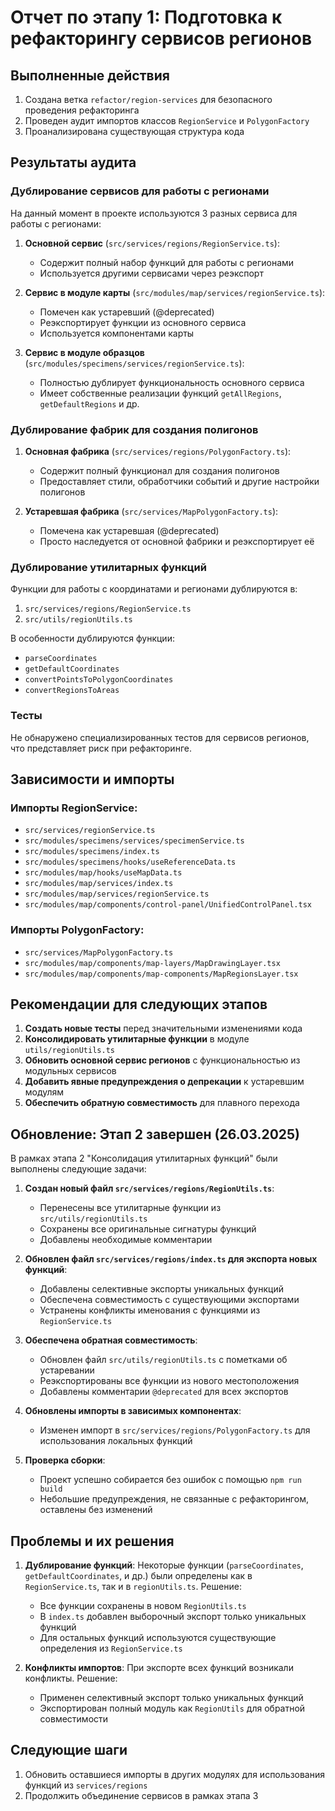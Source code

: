# Отчет по этапу 1: Подготовка к рефакторингу сервисов регионов

## Выполненные действия
1. Создана ветка `refactor/region-services` для безопасного проведения рефакторинга
2. Проведен аудит импортов классов `RegionService` и `PolygonFactory`
3. Проанализирована существующая структура кода

## Результаты аудита

### Дублирование сервисов для работы с регионами

На данный момент в проекте используются 3 разных сервиса для работы с регионами:

1. **Основной сервис** (`src/services/regions/RegionService.ts`):
   - Содержит полный набор функций для работы с регионами
   - Используется другими сервисами через реэкспорт

2. **Сервис в модуле карты** (`src/modules/map/services/regionService.ts`):
   - Помечен как устаревший (@deprecated)
   - Реэкспортирует функции из основного сервиса
   - Используется компонентами карты

3. **Сервис в модуле образцов** (`src/modules/specimens/services/regionService.ts`):
   - Полностью дублирует функциональность основного сервиса
   - Имеет собственные реализации функций `getAllRegions`, `getDefaultRegions` и др.

### Дублирование фабрик для создания полигонов

1. **Основная фабрика** (`src/services/regions/PolygonFactory.ts`):
   - Содержит полный функционал для создания полигонов
   - Предоставляет стили, обработчики событий и другие настройки полигонов

2. **Устаревшая фабрика** (`src/services/MapPolygonFactory.ts`):
   - Помечена как устаревшая (@deprecated)
   - Просто наследуется от основной фабрики и реэкспортирует её

### Дублирование утилитарных функций

Функции для работы с координатами и регионами дублируются в:
1. `src/services/regions/RegionService.ts`
2. `src/utils/regionUtils.ts`

В особенности дублируются функции:
- `parseCoordinates`
- `getDefaultCoordinates`
- `convertPointsToPolygonCoordinates`
- `convertRegionsToAreas`

### Тесты

Не обнаружено специализированных тестов для сервисов регионов, что представляет риск при рефакторинге.

## Зависимости и импорты

### Импорты RegionService:
- `src/services/regionService.ts`
- `src/modules/specimens/services/specimenService.ts`
- `src/modules/specimens/index.ts`
- `src/modules/specimens/hooks/useReferenceData.ts`
- `src/modules/map/hooks/useMapData.ts`
- `src/modules/map/services/index.ts`
- `src/modules/map/services/regionService.ts`
- `src/modules/map/components/control-panel/UnifiedControlPanel.tsx`

### Импорты PolygonFactory:
- `src/services/MapPolygonFactory.ts`
- `src/modules/map/components/map-layers/MapDrawingLayer.tsx`
- `src/modules/map/components/map-components/MapRegionsLayer.tsx`

## Рекомендации для следующих этапов

1. **Создать новые тесты** перед значительными изменениями кода
2. **Консолидировать утилитарные функции** в модуле `utils/regionUtils.ts`
3. **Обновить основной сервис регионов** с функциональностью из модульных сервисов
4. **Добавить явные предупреждения о депрекации** к устаревшим модулям
5. **Обеспечить обратную совместимость** для плавного перехода

## Обновление: Этап 2 завершен (26.03.2025)

В рамках этапа 2 "Консолидация утилитарных функций" были выполнены следующие задачи:

1. **Создан новый файл `src/services/regions/RegionUtils.ts`**:
   - Перенесены все утилитарные функции из `src/utils/regionUtils.ts`
   - Сохранены все оригинальные сигнатуры функций
   - Добавлены необходимые комментарии

2. **Обновлен файл `src/services/regions/index.ts` для экспорта новых функций**:
   - Добавлены селективные экспорты уникальных функций
   - Обеспечена совместимость с существующими экспортами
   - Устранены конфликты именования с функциями из `RegionService.ts`

3. **Обеспечена обратная совместимость**:
   - Обновлен файл `src/utils/regionUtils.ts` с пометками об устаревании
   - Реэкспортированы все функции из нового местоположения
   - Добавлены комментарии `@deprecated` для всех экспортов

4. **Обновлены импорты в зависимых компонентах**:
   - Изменен импорт в `src/services/regions/PolygonFactory.ts` для использования локальных функций

5. **Проверка сборки**:
   - Проект успешно собирается без ошибок с помощью `npm run build`
   - Небольшие предупреждения, не связанные с рефакторингом, оставлены без изменений

## Проблемы и их решения

1. **Дублирование функций**: Некоторые функции (`parseCoordinates`, `getDefaultCoordinates`, и др.) были определены как в `RegionService.ts`, так и в `regionUtils.ts`. Решение:
   - Все функции сохранены в новом `RegionUtils.ts`
   - В `index.ts` добавлен выборочный экспорт только уникальных функций
   - Для остальных функций используются существующие определения из `RegionService.ts`

2. **Конфликты импортов**: При экспорте всех функций возникали конфликты. Решение:
   - Применен селективный экспорт только уникальных функций
   - Экспортирован полный модуль как `RegionUtils` для обратной совместимости

## Следующие шаги

1. Обновить оставшиеся импорты в других модулях для использования функций из `services/regions`
2. Продолжить объединение сервисов в рамках этапа 3 